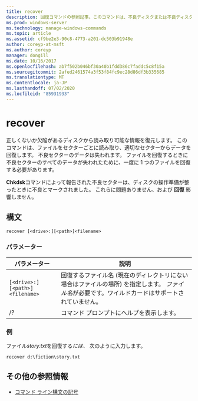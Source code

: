 ```yaml
---
title: recover
description: 回復コマンドの参照記事。このコマンドは、不良ディスクまたは不良ディスクから読み取り可能な情報を回復します。
ms.prod: windows-server
ms.technology: manage-windows-commands
ms.topic: article
ms.assetid: cf9be2e3-90c8-4773-a201-dc503b91948e
author: coreyp-at-msft
ms.author: coreyp
manager: dongill
ms.date: 10/16/2017
ms.openlocfilehash: ab7f502b046bf30a40b1fdd386c7faddc5c8f15a
ms.sourcegitcommit: 2afed2461574a3f53f84fc9ec28d86df3b335685
ms.translationtype: MT
ms.contentlocale: ja-JP
ms.lasthandoff: 07/02/2020
ms.locfileid: "85931933"
---
```

# <a name="recover"></a>recover

正しくないか欠陥があるディスクから読み取り可能な情報を復元します。 このコマンドは、ファイルをセクターごとに読み取り、適切なセクターからデータを回復します。 不良セクターのデータは失われます。 ファイルを回復するときに不良セクターのすべてのデータが失われたために、一度に 1 つのファイルを回復する必要があります。

**Chkdsk**コマンドによって報告された不良セクターは、ディスクの操作準備が整ったときに不良とマークされました。 これらに問題ありません、および **回復** 影響しません。

## <a name="syntax"></a>構文

```
recover [<drive>:][<path>]<filename>
```

### <a name="parameters"></a>パラメーター

| パラメーター | 説明 |
|--|--|
| `[<drive>:][<path>]<filename>` | 回復するファイル名 (現在のディレクトリにない場合はファイルの場所) を指定します。 *ファイル名*が必要です。ワイルドカードはサポートされていません。 |
| /? | コマンド プロンプトにヘルプを表示します。 |

### <a name="examples"></a>例

ファイル*story.txt*を回復する*には、* 次のように入力します。

```
recover d:\fiction\story.txt
```

## <a name="additional-references"></a>その他の参照情報

- [コマンド ライン構文の記号](command-line-syntax-key.md)

